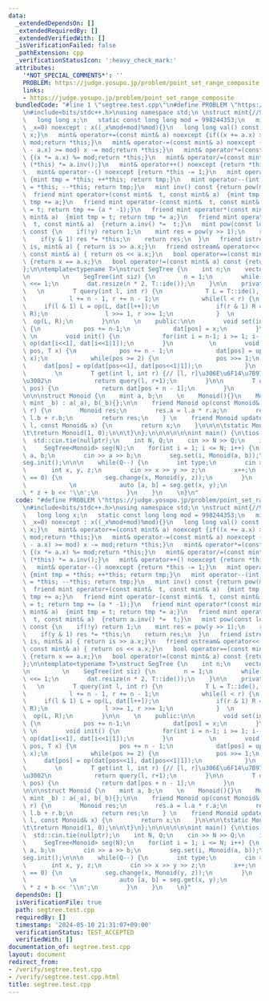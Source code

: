 ```yaml
---
data:
  _extendedDependsOn: []
  _extendedRequiredBy: []
  _extendedVerifiedWith: []
  _isVerificationFailed: false
  _pathExtension: cpp
  _verificationStatusIcon: ':heavy_check_mark:'
  attributes:
    '*NOT_SPECIAL_COMMENTS*': ''
    PROBLEM: https://judge.yosupo.jp/problem/point_set_range_composite
    links:
    - https://judge.yosupo.jp/problem/point_set_range_composite
  bundledCode: "#line 1 \"segtree.test.cpp\"\n#define PROBLEM \"https://judge.yosupo.jp/problem/point_set_range_composite\"\
    \n#include<bits/stdc++.h>\nusing namespace std;\n \nstruct mint{//998244353\n\
    \   long long x;\n   static const long long mod = 998244353;\n   mint(long long\
    \ _x=0) noexcept : x((_x%mod+mod)%mod){}\n   long long val() const noexcept {return\
    \ x;}\n   mint& operator+=(const mint& a) noexcept {if((x += a.x) >= mod) x -=\
    \ mod;return *this;}\n   mint& operator-=(const mint& a) noexcept {if((x += mod\
    \ - a.x) >= mod) x -= mod;return *this;}\n   mint& operator*=(const mint& a) noexcept\
    \ {(x *= a.x) %= mod;return *this;}\n   mint& operator/=(const mint& a) {return\
    \ (*this) *= a.inv();}\n   mint& operator++() noexcept {return *this += 1;}\n\
    \   mint& operator--() noexcept {return *this -= 1;}\n   mint operator++(int)\
    \ {mint tmp = *this; ++*this; return tmp;}\n   mint operator--(int) {mint tmp\
    \ = *this; --*this; return tmp;}\n   mint inv() const {return pow(mod-2);}\n \
    \  friend mint operator+(const mint&  t, const mint& a)  {mint tmp = t; return\
    \ tmp += a;}\n   friend mint operator-(const mint&  t, const mint& a)  {mint tmp\
    \ = t; return tmp += (a * -1);}\n   friend mint operator*(const mint&  t, const\
    \ mint& a)  {mint tmp = t; return tmp *= a;}\n   friend mint operator/(const mint&\
    \  t, const mint& a)  {return a.inv() *=  t;}\n   mint pow(const long long& y)\
    \ const {\n    if(!y) return 1;\n    mint res = pow(y >> 1);\n    res *= res;\n\
    \    if(y & 1) res *= *this;\n    return res;\n  }\n   friend istream& operator>>(istream&\
    \ is, mint& a) { return is >> a.x;}\n   friend ostream& operator<<(ostream& os,\
    \ const mint& a) { return os << a.x;}\n   bool operator==(const mint& a) const\
    \ {return x == a.x;}\n   bool operator!=(const mint& a) const {return x != a.x;}\n\
    };\n\ntemplate<typename T>\nstruct SegTree {\n    int n;\n    vector<T> dat;\n\
    \n         \n    SegTree(int siz) {\n        n = 1;\n        while(n < siz) n\
    \ <<= 1;\n        dat.resize(n * 2, T::ide());\n    }\n\n    private:\n      \
    \   \n        T query(int l, int r) {\n            T L = T::ide(), R = T::ide();\n\
    \            l += n - 1, r += n - 1;\n            while(l < r) {\n           \
    \     if(l & 1) L = op(L, dat[l++]);\n                if(r & 1) R = op(dat[--r],\
    \ R);\n                l >>= 1, r >>= 1;\n            }  \n            return\
    \  op(L, R);\n        }\n\n    \n    public:\n\n        void set(int pos, T x)\
    \ {\n            pos += n-1;\n            dat[pos] = x;\n        }\n         \
    \ \n        void init() {\n            for(int i = n-1; i >= 1; i--)  dat[i] =\
    \ op(dat[i<<1], dat[i<<1|1]);\n        }\n          \n        void change(int\
    \ pos, T x) {\n            pos += n - 1;\n            dat[pos] = update(dat[pos],\
    \ x);\n            while(pos >= 2) {\n                pos >>= 1;\n           \
    \     dat[pos] = op(dat[pos<<1], dat[pos<<1|1]);\n            }\n        }\n \
    \        \n        T get(int l, int r) {// [l, r]\u306E\u6F14\u7B97\u7D50\u679C\
    \u3002\n            return query(l, r+1);\n        }\n\n        T operator[](int\
    \ pos) {\n            return dat[pos + n - 1];\n        }\n         \n};\n\n\n\
    \n\n\nstruct Monoid {\n    mint a, b;\n    \n    Monoid(){}\n    Monoid(mint _a,\
    \ mint _b) : a(_a), b(_b){};\n\n    friend Monoid op(const Monoid& l, const Monoid&\
    \ r) {\n        Monoid res;\n        res.a = l.a * r.a;\n        res.b = r.a *\
    \ l.b + r.b;\n        return res;\n    } \n    friend Monoid update(const Monoid&\
    \ l, const Monoid& x) {\n        return x;\n    }\n\n\n\tstatic Monoid ide() {\n\
    \t\treturn Monoid(1, 0);\n\n\t}\n};\n\n\n\n\n\nint main() {\n\tios::sync_with_stdio(false);\n\
    \  std::cin.tie(nullptr);\n    int N, Q;\n    cin >> N >> Q;\n    int test = 100;\n\
    \     SegTree<Monoid> seg(N);\n    for(int i = 1; i <= N; i++) {\n        mint\
    \ a, b;\n        cin >> a >> b;\n        seg.set(i, Monoid(a, b));\n    }\n\t\
    seg.init();\n\n\n    while(Q--) {\n        int type;\n        cin >> type;\n \
    \       int x, y, z;\n        cin >> x >> y >> z;\n        x++;\n        if(type\
    \ == 0) {\n            seg.change(x, Monoid(y, z));\n        }\n        else {\n\
    \            \n            auto [a, b] = seg.get(x, y);\n            cout << a\
    \ * z + b << '\\n';\n        }\n    }\n    \n}\n"
  code: "#define PROBLEM \"https://judge.yosupo.jp/problem/point_set_range_composite\"\
    \n#include<bits/stdc++.h>\nusing namespace std;\n \nstruct mint{//998244353\n\
    \   long long x;\n   static const long long mod = 998244353;\n   mint(long long\
    \ _x=0) noexcept : x((_x%mod+mod)%mod){}\n   long long val() const noexcept {return\
    \ x;}\n   mint& operator+=(const mint& a) noexcept {if((x += a.x) >= mod) x -=\
    \ mod;return *this;}\n   mint& operator-=(const mint& a) noexcept {if((x += mod\
    \ - a.x) >= mod) x -= mod;return *this;}\n   mint& operator*=(const mint& a) noexcept\
    \ {(x *= a.x) %= mod;return *this;}\n   mint& operator/=(const mint& a) {return\
    \ (*this) *= a.inv();}\n   mint& operator++() noexcept {return *this += 1;}\n\
    \   mint& operator--() noexcept {return *this -= 1;}\n   mint operator++(int)\
    \ {mint tmp = *this; ++*this; return tmp;}\n   mint operator--(int) {mint tmp\
    \ = *this; --*this; return tmp;}\n   mint inv() const {return pow(mod-2);}\n \
    \  friend mint operator+(const mint&  t, const mint& a)  {mint tmp = t; return\
    \ tmp += a;}\n   friend mint operator-(const mint&  t, const mint& a)  {mint tmp\
    \ = t; return tmp += (a * -1);}\n   friend mint operator*(const mint&  t, const\
    \ mint& a)  {mint tmp = t; return tmp *= a;}\n   friend mint operator/(const mint&\
    \  t, const mint& a)  {return a.inv() *=  t;}\n   mint pow(const long long& y)\
    \ const {\n    if(!y) return 1;\n    mint res = pow(y >> 1);\n    res *= res;\n\
    \    if(y & 1) res *= *this;\n    return res;\n  }\n   friend istream& operator>>(istream&\
    \ is, mint& a) { return is >> a.x;}\n   friend ostream& operator<<(ostream& os,\
    \ const mint& a) { return os << a.x;}\n   bool operator==(const mint& a) const\
    \ {return x == a.x;}\n   bool operator!=(const mint& a) const {return x != a.x;}\n\
    };\n\ntemplate<typename T>\nstruct SegTree {\n    int n;\n    vector<T> dat;\n\
    \n         \n    SegTree(int siz) {\n        n = 1;\n        while(n < siz) n\
    \ <<= 1;\n        dat.resize(n * 2, T::ide());\n    }\n\n    private:\n      \
    \   \n        T query(int l, int r) {\n            T L = T::ide(), R = T::ide();\n\
    \            l += n - 1, r += n - 1;\n            while(l < r) {\n           \
    \     if(l & 1) L = op(L, dat[l++]);\n                if(r & 1) R = op(dat[--r],\
    \ R);\n                l >>= 1, r >>= 1;\n            }  \n            return\
    \  op(L, R);\n        }\n\n    \n    public:\n\n        void set(int pos, T x)\
    \ {\n            pos += n-1;\n            dat[pos] = x;\n        }\n         \
    \ \n        void init() {\n            for(int i = n-1; i >= 1; i--)  dat[i] =\
    \ op(dat[i<<1], dat[i<<1|1]);\n        }\n          \n        void change(int\
    \ pos, T x) {\n            pos += n - 1;\n            dat[pos] = update(dat[pos],\
    \ x);\n            while(pos >= 2) {\n                pos >>= 1;\n           \
    \     dat[pos] = op(dat[pos<<1], dat[pos<<1|1]);\n            }\n        }\n \
    \        \n        T get(int l, int r) {// [l, r]\u306E\u6F14\u7B97\u7D50\u679C\
    \u3002\n            return query(l, r+1);\n        }\n\n        T operator[](int\
    \ pos) {\n            return dat[pos + n - 1];\n        }\n         \n};\n\n\n\
    \n\n\nstruct Monoid {\n    mint a, b;\n    \n    Monoid(){}\n    Monoid(mint _a,\
    \ mint _b) : a(_a), b(_b){};\n\n    friend Monoid op(const Monoid& l, const Monoid&\
    \ r) {\n        Monoid res;\n        res.a = l.a * r.a;\n        res.b = r.a *\
    \ l.b + r.b;\n        return res;\n    } \n    friend Monoid update(const Monoid&\
    \ l, const Monoid& x) {\n        return x;\n    }\n\n\n\tstatic Monoid ide() {\n\
    \t\treturn Monoid(1, 0);\n\n\t}\n};\n\n\n\n\n\nint main() {\n\tios::sync_with_stdio(false);\n\
    \  std::cin.tie(nullptr);\n    int N, Q;\n    cin >> N >> Q;\n    int test = 100;\n\
    \     SegTree<Monoid> seg(N);\n    for(int i = 1; i <= N; i++) {\n        mint\
    \ a, b;\n        cin >> a >> b;\n        seg.set(i, Monoid(a, b));\n    }\n\t\
    seg.init();\n\n\n    while(Q--) {\n        int type;\n        cin >> type;\n \
    \       int x, y, z;\n        cin >> x >> y >> z;\n        x++;\n        if(type\
    \ == 0) {\n            seg.change(x, Monoid(y, z));\n        }\n        else {\n\
    \            \n            auto [a, b] = seg.get(x, y);\n            cout << a\
    \ * z + b << '\\n';\n        }\n    }\n    \n}"
  dependsOn: []
  isVerificationFile: true
  path: segtree.test.cpp
  requiredBy: []
  timestamp: '2024-05-10 21:31:07+09:00'
  verificationStatus: TEST_ACCEPTED
  verifiedWith: []
documentation_of: segtree.test.cpp
layout: document
redirect_from:
- /verify/segtree.test.cpp
- /verify/segtree.test.cpp.html
title: segtree.test.cpp
---
```

